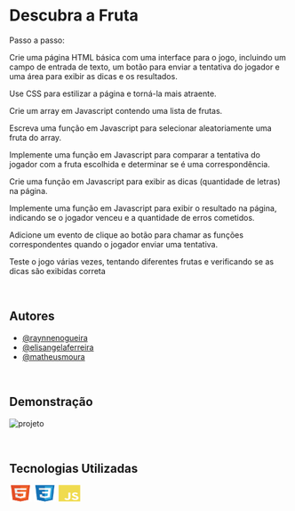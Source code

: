 
# Descubra a Fruta

Passo a passo:

Crie uma página HTML básica com uma interface para o jogo, incluindo um campo de entrada de texto, um botão para enviar a tentativa do jogador e uma área para exibir as dicas e os resultados.

Use CSS para estilizar a página e torná-la mais atraente.

Crie um array em Javascript contendo uma lista de frutas.

Escreva uma função em Javascript para selecionar aleatoriamente uma fruta do array.

Implemente uma função em Javascript para comparar a tentativa do jogador com a fruta escolhida e determinar se é uma correspondência.

Crie uma função em Javascript para exibir as dicas (quantidade de letras) na página.

Implemente uma função em Javascript para exibir o resultado na página, indicando se o jogador venceu e a quantidade de erros cometidos.

Adicione um evento de clique ao botão para chamar as funções correspondentes quando o jogador enviar uma tentativa.

Teste o jogo várias vezes, tentando diferentes frutas e verificando se as dicas são exibidas correta

<br>

## Autores

- [@raynnenogueira](https://www.linkedin.com/in/raynne-nogueira)
- [@elisangelaferreira](https://github.com/elisangelaf/)
- [@matheusmoura](https://www.linkedin.com/in/matheus-moura-85688b253/)


<br>


## Demonstração
![projeto](https://github.com/raynnenogueira/game/assets/85042179/966268a5-ebf5-4cd1-a6fd-3cf7fe38dae3)



<br>


## Tecnologias Utilizadas

<div style="display: inline_block">
  <img align="center" height="30" width="40" src="https://raw.githubusercontent.com/devicons/devicon/master/icons/html5/html5-original.svg">
  <img align="center" height="30" width="40" src="https://raw.githubusercontent.com/devicons/devicon/master/icons/css3/css3-original.svg">
  <img align="center" alt="Bruno-Js" height="30" width="40" src="https://raw.githubusercontent.com/devicons/devicon/master/icons/javascript/javascript-plain.svg">
</div>